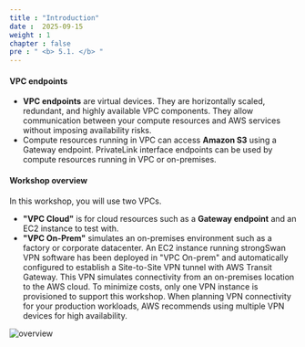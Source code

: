 ```yaml
---
title : "Introduction"
date :  2025-09-15 
weight : 1 
chapter : false
pre : " <b> 5.1. </b> "
---
```


#### VPC endpoints
+ **VPC endpoints** are virtual devices. They are horizontally scaled, redundant, and highly available VPC components. They allow communication between your compute resources and AWS services without imposing availability risks.
+ Compute resources running in VPC can access  **Amazon S3**  using a Gateway endpoint. PrivateLink interface endpoints can be used by compute resources running in VPC or on-premises.

#### Workshop overview
In this workshop, you will use two VPCs. 
+ **"VPC Cloud"** is for cloud resources such as a  **Gateway endpoint** and an EC2 instance to test with. 
+ **"VPC On-Prem"** simulates an on-premises environment such as a factory or corporate datacenter. An EC2 instance running strongSwan VPN software has been deployed in "VPC On-prem" and automatically configured to establish a Site-to-Site VPN tunnel with AWS Transit Gateway. This VPN simulates connectivity from an on-premises location to the AWS cloud. To minimize costs, only one VPN instance is provisioned to support this workshop. When planning VPN connectivity for your production workloads, AWS recommends using multiple VPN devices for high availability.

![overview](/images/5-Workshop/5.1-Workshop-overview/diagram1.png)